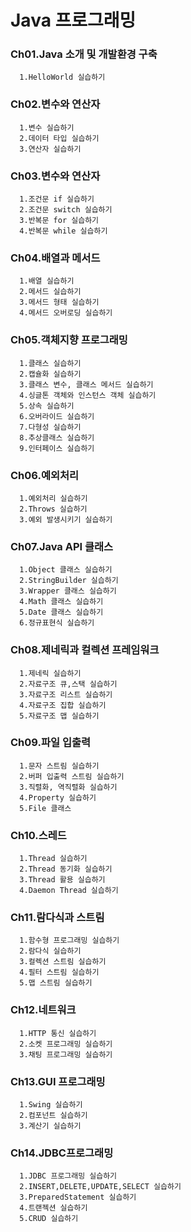 # Java 프로그래밍 
### Ch01.Java 소개 및 개발환경 구축
```
  1.HelloWorld 실습하기
```

### Ch02.변수와 연산자
```
  1.변수 실습하기
  2.데이터 타입 실습하기
  3.연산자 실습하기
```

### Ch03.변수와 연산자
```
  1.조건문 if 실습하기
  2.조건문 switch 실습하기
  3.반복문 for 실습하기
  4.반복문 while 실습하기
```

### Ch04.배열과 메서드
```
  1.배열 실습하기
  2.메서드 실습하기
  3.메서드 형태 실습하기
  4.메서드 오버로딩 실습하기
```

### Ch05.객체지향 프로그래밍
```
  1.클래스 실습하기
  2.캡슐화 실습하기
  3.클래스 변수, 클래스 메서드 실습하기
  4.싱글톤 객체와 인스턴스 객체 실습하기
  5.상속 실습하기
  6.오버라이드 실습하기
  7.다형성 실습하기
  8.추상클래스 실습하기
  9.인터페이스 실습하기
```

### Ch06.예외처리
```
  1.예외처리 실습하기
  2.Throws 실습하기
  3.예외 발생시키기 실습하기
```

### Ch07.Java API 클래스
```
  1.Object 클래스 실습하기
  2.StringBuilder 실습하기
  3.Wrapper 클래스 실습하기
  4.Math 클래스 실습하기
  5.Date 클래스 실습하기
  6.정규표현식 실습하기
```

### Ch08.제네릭과 컬렉션 프레임워크
```
  1.제네릭 실습하기
  2.자료구조 큐,스택 실습하기
  3.자료구조 리스트 실습하기
  4.자료구조 집합 실습하기
  5.자료구조 맵 실습하기
```

### Ch09.파일 입출력
```
  1.문자 스트림 실습하기
  2.버퍼 입출력 스트림 실습하기
  3.직렬화, 역직렬화 실습하기
  4.Property 실습하기
  5.File 클래스
```

### Ch10.스레드
```
  1.Thread 실습하기
  2.Thread 동기화 실습하기
  3.Thread 활용 실습하기
  4.Daemon Thread 실습하기
```

### Ch11.람다식과 스트림
```
  1.함수형 프로그래밍 실습하기
  2.람다식 실습하기
  3.컬렉션 스트림 실습하기
  4.필터 스트림 실습하기
  5.맵 스트림 실습하기
```

### Ch12.네트워크
```
  1.HTTP 통신 실습하기
  2.소켓 프로그래밍 실습하기
  3.채팅 프로그래밍 실습하기
```

### Ch13.GUI 프로그래밍
```
  1.Swing 실습하기
  2.컴포넌트 실습하기
  3.계산기 실습하기
```

### Ch14.JDBC프로그래밍
```
  1.JDBC 프로그래밍 실습하기
  2.INSERT,DELETE,UPDATE,SELECT 실습하기
  3.PreparedStatement 실습하기
  4.트랜젝션 실습하기
  5.CRUD 실습하기
```
